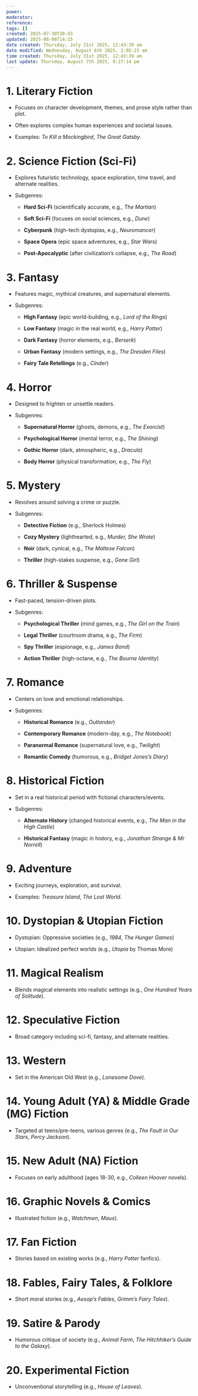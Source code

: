 ```yaml
---
power: 
moderator: 
reference: 
tags: []
created: 2025-07-30T20:43
updated: 2025-08-06T14:15
date created: Thursday, July 31st 2025, 12:43:39 am
date modified: Wednesday, August 6th 2025, 2:05:23 am
time created: Thursday, July 31st 2025, 12:43:39 am
last update: Thursday, August 7th 2025, 9:27:14 pm
---
```

# **1. Literary Fiction**

- Focuses on character development, themes, and prose style rather than plot.
    
- Often explores complex human experiences and societal issues.
    
- Examples: _To Kill a Mockingbird_, _The Great Gatsby_.
    

# **2. Science Fiction (Sci-Fi)**

- Explores futuristic technology, space exploration, time travel, and alternate realities.
    
- Subgenres:
    
    - **Hard Sci-Fi** (scientifically accurate, e.g., _The Martian_)
        
    - **Soft Sci-Fi** (focuses on social sciences, e.g., _Dune_)
        
    - **Cyberpunk** (high-tech dystopias, e.g., _Neuromancer_)
        
    - **Space Opera** (epic space adventures, e.g., _Star Wars_)
        
    - **Post-Apocalyptic** (after civilization’s collapse, e.g., _The Road_)
        

# **3. Fantasy**

- Features magic, mythical creatures, and supernatural elements.
    
- Subgenres:
    
    - **High Fantasy** (epic world-building, e.g., _Lord of the Rings_)
        
    - **Low Fantasy** (magic in the real world, e.g., _Harry Potter_)
        
    - **Dark Fantasy** (horror elements, e.g., _Berserk_)
        
    - **Urban Fantasy** (modern settings, e.g., _The Dresden Files_)
        
    - **Fairy Tale Retellings** (e.g., _Cinder_)
        

# **4. Horror**

- Designed to frighten or unsettle readers.
    
- Subgenres:
    
    - **Supernatural Horror** (ghosts, demons, e.g., _The Exorcist_)
        
    - **Psychological Horror** (mental terror, e.g., _The Shining_)
        
    - **Gothic Horror** (dark, atmospheric, e.g., _Dracula_)
        
    - **Body Horror** (physical transformation, e.g., _The Fly_)
        

# **5. Mystery**

- Revolves around solving a crime or puzzle.
    
- Subgenres:
    
    - **Detective Fiction** (e.g., Sherlock Holmes)
        
    - **Cozy Mystery** (lighthearted, e.g., _Murder, She Wrote_)
        
    - **Noir** (dark, cynical, e.g., _The Maltese Falcon_)
        
    - **Thriller** (high-stakes suspense, e.g., _Gone Girl_)
        

# **6. Thriller & Suspense**

- Fast-paced, tension-driven plots.
    
- Subgenres:
    
    - **Psychological Thriller** (mind games, e.g., _The Girl on the Train_)
        
    - **Legal Thriller** (courtroom drama, e.g., _The Firm_)
        
    - **Spy Thriller** (espionage, e.g., _James Bond_)
        
    - **Action Thriller** (high-octane, e.g., _The Bourne Identity_)
        

# **7. Romance**

- Centers on love and emotional relationships.
    
- Subgenres:
    
    - **Historical Romance** (e.g., _Outlander_)
        
    - **Contemporary Romance** (modern-day, e.g., _The Notebook_)
        
    - **Paranormal Romance** (supernatural love, e.g., _Twilight_)
        
    - **Romantic Comedy** (humorous, e.g., _Bridget Jones’s Diary_)
        

# **8. Historical Fiction**

- Set in a real historical period with fictional characters/events.
    
- Subgenres:
    
    - **Alternate History** (changed historical events, e.g., _The Man in the High Castle_)
        
    - **Historical Fantasy** (magic in history, e.g., _Jonathan Strange & Mr Norrell_)
        

# **9. Adventure**

- Exciting journeys, exploration, and survival.
    
- Examples: _Treasure Island_, _The Lost World_.
    

# **10. Dystopian & Utopian Fiction**

- Dystopian: Oppressive societies (e.g., _1984_, _The Hunger Games_)
    
- Utopian: Idealized perfect worlds (e.g., _Utopia_ by Thomas More)
    

# **11. Magical Realism**

- Blends magical elements into realistic settings (e.g., _One Hundred Years of Solitude_).
    

# **12. Speculative Fiction**

- Broad category including sci-fi, fantasy, and alternate realities.
    

# **13. Western**

- Set in the American Old West (e.g., _Lonesome Dove_).
    

# **14. Young Adult (YA) & Middle Grade (MG) Fiction**

- Targeted at teens/pre-teens, various genres (e.g., _The Fault in Our Stars_, _Percy Jackson_).
    

# **15. New Adult (NA) Fiction**

- Focuses on early adulthood (ages 18-30, e.g., _Colleen Hoover_ novels).
    

# **16. Graphic Novels & Comics**

- Illustrated fiction (e.g., _Watchmen_, _Maus_).
    

# **17. Fan Fiction**

- Stories based on existing works (e.g., _Harry Potter_ fanfics).
    

# **18. Fables, Fairy Tales, & Folklore**

- Short moral stories (e.g., _Aesop’s Fables_, _Grimm’s Fairy Tales_).
    

# **19. Satire & Parody**

- Humorous critique of society (e.g., _Animal Farm_, _The Hitchhiker’s Guide to the Galaxy_).
    

# **20. Experimental Fiction**

- Unconventional storytelling (e.g., _House of Leaves_).